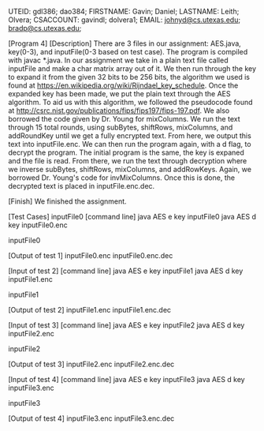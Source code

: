 UTEID: gdl386; dao384;
FIRSTNAME: Gavin; Daniel;
LASTNAME: Leith; Olvera;
CSACCOUNT: gavindl; dolvera1;
EMAIL: johnyd@cs.utexas.edu; bradp@cs.utexas.edu;

[Program 4]
[Description]
There are 3 files in our assignment: AES.java, key(0-3), and inputFile(0-3 based on test case). The program is compiled with javac *.java. In our assignment we take in a plain text file called inputFile and make a char matrix array out of it. We then run through the key to expand it from the given 32 bits to be 256 bits, the algorithm we used is found at https://en.wikipedia.org/wiki/Rijndael_key_schedule. Once the expanded key has been made, we put the plain text through the AES algorithm. To aid us with this algorithm, we followed the pseudocode found at http://csrc.nist.gov/publications/fips/fips197/fips-197.pdf. We also borrowed the code given by Dr. Young for mixColumns. We run the text through 15 total rounds, using subBytes, shiftRows, mixColumns, and addRoundKey until we get a fully encrypted text. From here, we output this text into inputFile.enc. We can then run the program again, with a d flag, to decrypt the program. The initial program is the same, the key is expaned and the file is read. From there, we run the text through decryption where we inverse subBytes, shiftRows, mixColumns, and addRowKeys. Again, we borrowed Dr. Young's code for invMixColumns. Once this is done, the decrypted text is placed in inputFile.enc.dec.
 
[Finish]
We finished the assignment.

[Test Cases]
inputFile0
[command line]
java AES e key inputFile0
java AES d key inputFile0.enc

inputFile0

[Output of test 1]
inputFile0.enc
inputFile0.enc.dec
   
[Input of test 2]
[command line]
java AES e key inputFile1
java AES d key inputFile1.enc

inputFile1

[Output of test 2]
inputFile1.enc
inputFile1.enc.dec

[Input of test 3]
[command line]
java AES e key inputFile2
java AES d key inputFile2.enc

inputFile2

[Output of test 3]
inputFile2.enc
inputFile2.enc.dec

[Input of test 4]
[command line]
java AES e key inputFile3
java AES d key inputFile3.enc

inputFile3

[Output of test 4]
inputFile3.enc
inputFile3.enc.dec